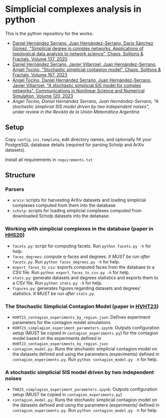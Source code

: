 # Simplicial complexes analysis in python

This is the python repository for the works:

- [Daniel Hernández Serrano, Juan Hernández-Serrano, Darío Sánchez Gómez, "Simplicial degree in complex networks. Applications of topological data analysis to network science", Chaos, Solitons & Fractals, Volume 137, 2020](https://www.sciencedirect.com/science/article/abs/pii/S0960077920302393)
- [Daniel Hernández Serrano, Javier Villarroel, Juan Hernández-Serrano, Ángel Tocino, "Stochastic simplicial contagion model", Chaos, Solitons & Fractals, Volume 167, 2023](https://www.sciencedirect.com/science/article/abs/pii/S0960077922011870)
- [Angel Tocino, Daniel Hernández Serrano, Juan Hernández-Serrano, Javier Villarroel, "A stochastic simplicial SIS model for complex networks", Communications in Nonlinear Science and Numerical Simulation, Volume 120, 2023](https://doi.org/10.1016/j.cnsns.2023.107161)
- *Angel Tocino, Daniel Hernández Serrano, Juan Hernández-Serrano, "A stochastic simplicial SIS model driven by two independent noises", under review in the Revista de la Unión Matemática Argentina*

## Setup

Copy `config.ini.template`, edit directory names, and optionally fill your PostgreSQL database details (required for parsing Scholp and ArXiv datasets).

Install all requirements in `requirements.txt`

## Structure

### Parsers

- `arxiv`: scripts for harvesting ArXiv datasets and loading simplicial complexes computed from them into the database
- `scholp`: scripts for loading simplicial complexes computed from downloaded Scholp datasets into the database.

### Working with simplicial complexes in the database (paper in [HHS20](https://www.sciencedirect.com/science/article/abs/pii/S0960077920302393))

- `facets.py`: script for computing facets. Run `python facets.py -h` for help.
- `faces_degrees`: compute q-faces and degrees. *It MUST be run after `facets.py`*. Run `python faces_degrees.py -h` for help.
- `export_faces_to_csv`: exports computed faces from the database to a CSV file. Run `python export_faces_to_csv.py -h` for help.
- `stats.py`: generate datasets and degrees statistics and exports them to a CSV file. Run `python stats.py -h` for help.
- `figures.py`: generates figures regarding datasets and degrees' statistics. *It MUST be run after `stats.py`*.

### The Stochastic Simplicial Contagion Model (paper in [HVHT23](https://www.sciencedirect.com/science/article/abs/pii/S0960077922011870))

- `HVHT23_contagion_experiments_by_region.json`: Defines experiment parameters for the contagion model simulations
- `HVHT23_simplagion_experiment_parameters.ipynb`: Outputs configuration setup (MUST be copied in `contagion_experiments.py`) for the contagion model based on the experiments defined in `HVHT23_contagion_experiments_by_region.json`
- `contagion_model.py`: Runs the stochastic simplicial contagion model on the datasets defined and using the parameters (experiments) defined in `contagion_experiments.py`. Run `python contagion_model.py -h` for help.

### A stochastic simplicial SIS model driven by two independent noises

- `THH25_simplagion_experiment_parameters.ipynb`: Outputs configuration setup (MUST be copied in `contagion_experiments.py`)
- `contagion_model.py`: Runs the stochastic simplicial contagion model on the datasets defined and using the parameters (experiments) defined in `contagion_experiments.py`. Run `python contagion_model.py -h` for help.
